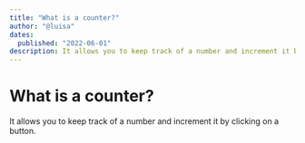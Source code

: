 ```yaml
---
title: "What is a counter?"
author: "@luisa"
dates:
  published: "2022-06-01"
description: It allows you to keep track of a number and increment it by clicking on a button 2.
---
```


# What is a counter?

It allows you to keep track of a number and increment it by clicking on a button.

<Counter></Counter>
